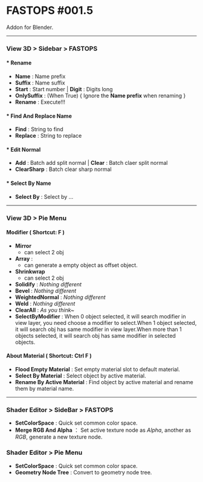 # FASTOPS #001.5
Addon for Blender.

---
### View 3D > Sidebar > FASTOPS
#### * Rename
* __Name__ : Name prefix
* __Suffix__ : Name suffix
* __Start__ : Start number | __Digit__ : Digits long
* __OnlySuffix__ : (When True) { Ignore the __Name prefix__ when renaming }
* __Rename__ : Execute!!!

#### * Find And Replace Name
* __Find__ : String to find
* __Replace__ : String to replace
  
#### * Edit Normal
* __Add__ : Batch add split normal | __Clear__ : Batch claer split normal
* __ClearSharp__ : Batch clear sharp normal
 
#### * Select By Name
* __Select By__ : Select by ... 
---
  
### View 3D > Pie Menu
#### Modifier ( Shortcut: F )
* __Mirror__
  * can select 2 obj
* __Array__ : 
  * can generate a empty object as offset object.
* __Shrinkwrap__
  * can select 2 obj
* __Solidify__ : _Nothing different_
* __Bevel__ : _Nothing different_
* __WeightedNormal__ : _Nothing different_
* __Weld__ :  _Nothing different_
* __ClearAll__ : _As you think~_
* __SelectByModifier__ : When 0 object selected, it will search modifier in view layer, you need choose a modifier to select.When 1 object selected, it will search obj has same modifier in view layer.When more than 1 objects selected, it will search obj has same modifier in selected objects.

#### About Material ( Shortcut: Ctrl F )
* __Flood Empty Material__ : Set empty material slot to default material.
* __Select By Material__ : Select object by active material.
* __Rename By Active Material__ : Find object by active material and rename them by material name.
---
### Shader Editor > SideBar > FASTOPS
* __SetColorSpace__ : Quick set common color space.
* __Merge RGB And Alpha__ ： Set active texture node as _Alpha_, another as _RGB_, generate a new texture node. 

### Shader Editor > Pie Menu
* __SetColorSpace__ : Quick set common color space.
* __Geometry Node Tree__ : Convert to geometry node tree.